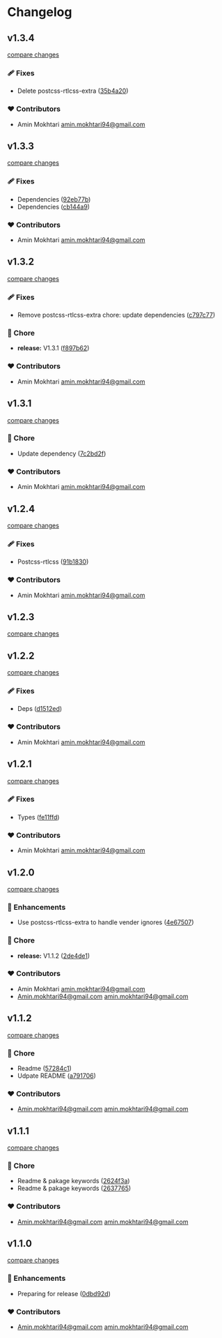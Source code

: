 # Changelog

## v1.3.4

[compare changes](https://github.com/aminmokhtari94/nuxt-rtlcss/compare/v1.3.3...v1.3.4)

### 🩹 Fixes

- Delete postcss-rtlcss-extra ([35b4a20](https://github.com/aminmokhtari94/nuxt-rtlcss/commit/35b4a20))

### ❤️ Contributors

- Amin Mokhtari <amin.mokhtari94@gmail.com>

## v1.3.3

[compare changes](https://github.com/aminmokhtari94/nuxt-rtlcss/compare/v1.3.2...v1.3.3)

### 🩹 Fixes

- Dependencies ([92eb77b](https://github.com/aminmokhtari94/nuxt-rtlcss/commit/92eb77b))
- Dependencies ([cb144a9](https://github.com/aminmokhtari94/nuxt-rtlcss/commit/cb144a9))

### ❤️ Contributors

- Amin Mokhtari <amin.mokhtari94@gmail.com>

## v1.3.2

[compare changes](https://github.com/aminmokhtari94/nuxt-rtlcss/compare/v1.3.1...v1.3.2)

### 🩹 Fixes

- Remove postcss-rtlcss-extra chore: update dependencies ([c797c77](https://github.com/aminmokhtari94/nuxt-rtlcss/commit/c797c77))

### 🏡 Chore

- **release:** V1.3.1 ([f897b62](https://github.com/aminmokhtari94/nuxt-rtlcss/commit/f897b62))

### ❤️ Contributors

- Amin Mokhtari <amin.mokhtari94@gmail.com>

## v1.3.1

[compare changes](https://github.com/aminmokhtari94/nuxt-rtlcss/compare/v1.2.4...v1.3.1)

### 🏡 Chore

- Update dependency ([7c2bd2f](https://github.com/aminmokhtari94/nuxt-rtlcss/commit/7c2bd2f))

### ❤️ Contributors

- Amin Mokhtari <amin.mokhtari94@gmail.com>

## v1.2.4

[compare changes](https://github.com/aminmokhtari94/nuxt-rtlcss/compare/v1.2.3...v1.2.4)

### 🩹 Fixes

- Postcss-rtlcss ([91b1830](https://github.com/aminmokhtari94/nuxt-rtlcss/commit/91b1830))

### ❤️ Contributors

- Amin Mokhtari <amin.mokhtari94@gmail.com>

## v1.2.3

[compare changes](https://github.com/aminmokhtari94/nuxt-rtlcss/compare/v1.2.2...v1.2.3)

## v1.2.2

[compare changes](https://github.com/aminmokhtari94/nuxt-rtlcss/compare/v1.2.1...v1.2.2)

### 🩹 Fixes

- Deps ([d1512ed](https://github.com/aminmokhtari94/nuxt-rtlcss/commit/d1512ed))

### ❤️ Contributors

- Amin Mokhtari <amin.mokhtari94@gmail.com>

## v1.2.1

[compare changes](https://github.com/aminmokhtari94/nuxt-rtlcss/compare/v1.2.0...v1.2.1)

### 🩹 Fixes

- Types ([fe11ffd](https://github.com/aminmokhtari94/nuxt-rtlcss/commit/fe11ffd))

### ❤️ Contributors

- Amin Mokhtari <amin.mokhtari94@gmail.com>

## v1.2.0

[compare changes](https://github.com/aminmokhtari94/nuxt-rtlcss/compare/v1.1.2...v1.2.0)

### 🚀 Enhancements

- Use postcss-rtlcss-extra to handle vender ignores ([4e67507](https://github.com/aminmokhtari94/nuxt-rtlcss/commit/4e67507))

### 🏡 Chore

- **release:** V1.1.2 ([2de4de1](https://github.com/aminmokhtari94/nuxt-rtlcss/commit/2de4de1))

### ❤️ Contributors

- Amin Mokhtari <amin.mokhtari94@gmail.com>
- Amin.mokhtari94@gmail.com <amin.mokhtari94@gmail.com>

## v1.1.2

[compare changes](https://github.com/aminmokhtari94/nuxt-rtlcss/compare/v1.1.1...v1.1.2)

### 🏡 Chore

- Readme ([57284c1](https://github.com/aminmokhtari94/nuxt-rtlcss/commit/57284c1))
- Udpate README ([a791706](https://github.com/aminmokhtari94/nuxt-rtlcss/commit/a791706))

### ❤️ Contributors

- Amin.mokhtari94@gmail.com <amin.mokhtari94@gmail.com>

## v1.1.1

[compare changes](https://github.com/aminmokhtari94/nuxt-rtlcss/compare/v1.1.0...v1.1.1)

### 🏡 Chore

- Readme & pakage keywords ([2624f3a](https://github.com/aminmokhtari94/nuxt-rtlcss/commit/2624f3a))
- Readme & pakage keywords ([2637765](https://github.com/aminmokhtari94/nuxt-rtlcss/commit/2637765))

### ❤️ Contributors

- Amin.mokhtari94@gmail.com <amin.mokhtari94@gmail.com>

## v1.1.0

[compare changes](https://github.com/aminmokhtari94/nuxt-rtlcss/compare/v1.0.2...v1.1.0)

### 🚀 Enhancements

- Preparing for release ([0dbd92d](https://github.com/aminmokhtari94/nuxt-rtlcss/commit/0dbd92d))

### ❤️ Contributors

- Amin.mokhtari94@gmail.com <amin.mokhtari94@gmail.com>

